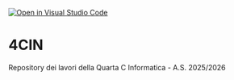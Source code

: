 [![Open in Visual Studio Code](https://classroom.github.com/assets/open-in-vscode-2e0aaae1b6195c2367325f4f02e2d04e9abb55f0b24a779b69b11b9e10269abc.svg)](https://classroom.github.com/online_ide?assignment_repo_id=21266606&assignment_repo_type=AssignmentRepo)
# 4CIN
Repository dei lavori della Quarta C Informatica - A.S. 2025/2026
